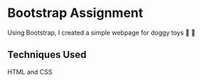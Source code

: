 # Bootstrap Assignment

Using Bootstrap, I created a simple webpage for doggy toys :dog: :tada:

## Techniques Used

HTML and CSS
